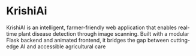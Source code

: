 # KrishiAi
KrishiAI is an intelligent, farmer-friendly web application that enables real-time plant disease detection through image scanning. Built with a modular Flask backend and animated frontend, it bridges the gap between cutting-edge AI and accessible agricultural care

